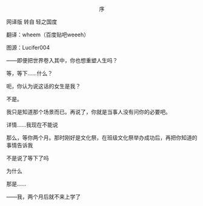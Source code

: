 <p align="center">序</p>

网译版 转自 轻之国度

翻译：wheem（百度贴吧weeeh）

图源：Lucifer004

——即便把世界卷入其中，你也想重塑人生吗？

等，等下……什么？

呃，你认为说这话的女生是我？

不是。

我只是知道那个场景而已。再说了，你就是当事人没有问你的必要吧。

详情……我现在不能说

那么，等你两个月。那时刚好是文化祭，在班级文化祭举办成功后，再把你知道的事情告诉我

不是说了等下了吗

为什么

那是……

——我，两个月后就不来上学了

